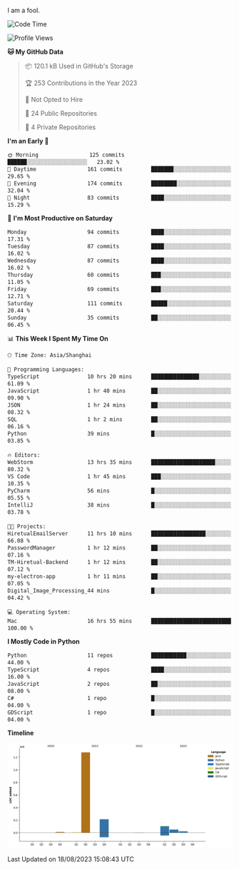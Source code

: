 I am a fool.

<!--START_SECTION:waka-->
![Code Time](http://img.shields.io/badge/Code%20Time-625%20hrs%2011%20mins-blue)

![Profile Views](http://img.shields.io/badge/Profile%20Views-0-blue)

**🐱 My GitHub Data** 

> 📦 120.1 kB Used in GitHub's Storage 
 > 
> 🏆 253 Contributions in the Year 2023
 > 
> 🚫 Not Opted to Hire
 > 
> 📜 24 Public Repositories 
 > 
> 🔑 4 Private Repositories 
 > 
**I'm an Early 🐤** 

```text
🌞 Morning                125 commits         ██████░░░░░░░░░░░░░░░░░░░   23.02 % 
🌆 Daytime                161 commits         ███████░░░░░░░░░░░░░░░░░░   29.65 % 
🌃 Evening                174 commits         ████████░░░░░░░░░░░░░░░░░   32.04 % 
🌙 Night                  83 commits          ████░░░░░░░░░░░░░░░░░░░░░   15.29 % 
```
📅 **I'm Most Productive on Saturday** 

```text
Monday                   94 commits          ████░░░░░░░░░░░░░░░░░░░░░   17.31 % 
Tuesday                  87 commits          ████░░░░░░░░░░░░░░░░░░░░░   16.02 % 
Wednesday                87 commits          ████░░░░░░░░░░░░░░░░░░░░░   16.02 % 
Thursday                 60 commits          ███░░░░░░░░░░░░░░░░░░░░░░   11.05 % 
Friday                   69 commits          ███░░░░░░░░░░░░░░░░░░░░░░   12.71 % 
Saturday                 111 commits         █████░░░░░░░░░░░░░░░░░░░░   20.44 % 
Sunday                   35 commits          ██░░░░░░░░░░░░░░░░░░░░░░░   06.45 % 
```


📊 **This Week I Spent My Time On** 

```text
🕑︎ Time Zone: Asia/Shanghai

💬 Programming Languages: 
TypeScript               10 hrs 20 mins      ███████████████░░░░░░░░░░   61.09 % 
JavaScript               1 hr 40 mins        ██░░░░░░░░░░░░░░░░░░░░░░░   09.90 % 
JSON                     1 hr 24 mins        ██░░░░░░░░░░░░░░░░░░░░░░░   08.32 % 
SQL                      1 hr 2 mins         ██░░░░░░░░░░░░░░░░░░░░░░░   06.16 % 
Python                   39 mins             █░░░░░░░░░░░░░░░░░░░░░░░░   03.85 % 

🔥 Editors: 
WebStorm                 13 hrs 35 mins      ████████████████████░░░░░   80.32 % 
VS Code                  1 hr 45 mins        ███░░░░░░░░░░░░░░░░░░░░░░   10.35 % 
PyCharm                  56 mins             █░░░░░░░░░░░░░░░░░░░░░░░░   05.55 % 
IntelliJ                 38 mins             █░░░░░░░░░░░░░░░░░░░░░░░░   03.78 % 

🐱‍💻 Projects: 
HiretualEmailServer      11 hrs 10 mins      █████████████████░░░░░░░░   66.08 % 
PasswordManager          1 hr 12 mins        ██░░░░░░░░░░░░░░░░░░░░░░░   07.16 % 
TM-Hiretual-Backend      1 hr 12 mins        ██░░░░░░░░░░░░░░░░░░░░░░░   07.12 % 
my-electron-app          1 hr 11 mins        ██░░░░░░░░░░░░░░░░░░░░░░░   07.05 % 
Digital_Image_Processing_44 mins             █░░░░░░░░░░░░░░░░░░░░░░░░   04.42 % 

💻 Operating System: 
Mac                      16 hrs 55 mins      █████████████████████████   100.00 % 
```

**I Mostly Code in Python** 

```text
Python                   11 repos            ███████████░░░░░░░░░░░░░░   44.00 % 
TypeScript               4 repos             ████░░░░░░░░░░░░░░░░░░░░░   16.00 % 
JavaScript               2 repos             ██░░░░░░░░░░░░░░░░░░░░░░░   08.00 % 
C#                       1 repo              █░░░░░░░░░░░░░░░░░░░░░░░░   04.00 % 
GDScript                 1 repo              █░░░░░░░░░░░░░░░░░░░░░░░░   04.00 % 
```



**Timeline**

![Lines of Code chart](https://raw.githubusercontent.com/VeejaLiu/VeejaLiu/master/assets/bar_graph.png)


 Last Updated on 18/08/2023 15:08:43 UTC
<!--END_SECTION:waka-->
